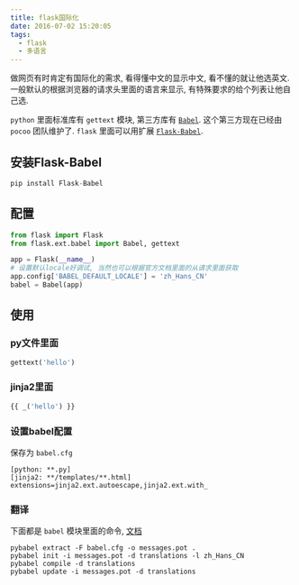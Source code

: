 ```yaml
---
title: flask国际化
date: 2016-07-02 15:20:05
tags:
  - flask
  - 多语言
---
```


做网页有时肯定有国际化的需求, 看得懂中文的显示中文, 看不懂的就让他选英文.    
一般默认的根据浏览器的请求头里面的语言来显示, 有特殊要求的给个列表让他自己选.    

`python` 里面标准库有 `gettext` 模块, 第三方库有 [`Babel`](http://babel.pocoo.org/en/latest/).    这个第三方现在已经由 `pocoo` 团队维护了. `flask` 里面可以用扩展 [`Flask-Babel`](https://pythonhosted.org/Flask-Babel/).    

## 安装Flask-Babel    

```python
pip install Flask-Babel
```

## 配置    
```python
from flask import Flask
from flask.ext.babel import Babel, gettext

app = Flask(__name__)
# 设置默认locale好调试, 当然也可以根据官方文档里面的从请求里面获取
app.config['BABEL_DEFAULT_LOCALE'] = 'zh_Hans_CN'
babel = Babel(app)
```

## 使用

### py文件里面
```python
gettext('hello')
```

### jinja2里面
```python
{{ _('hello') }}
```

### 设置babel配置
保存为 `babel.cfg`    

```
[python: **.py]
[jinja2: **/templates/**.html]
extensions=jinja2.ext.autoescape,jinja2.ext.with_
```
### 翻译
下面都是 `babel` 模块里面的命令, [文档](http://babel.pocoo.org/en/latest/cmdline.html)
```shell
pybabel extract -F babel.cfg -o messages.pot .
pybabel init -i messages.pot -d translations -l zh_Hans_CN
pybabel compile -d translations
pybabel update -i messages.pot -d translations
```
